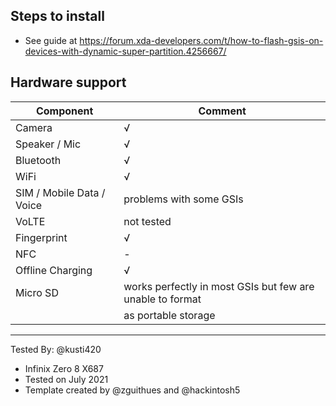 ## Steps to install
- See guide at https://forum.xda-developers.com/t/how-to-flash-gsis-on-devices-with-dynamic-super-partition.4256667/

## Hardware support

| Component                 |      Comment                                              |
|---------------------------|-----------------------------------------------------------|
| Camera                    | √                                                         |
| Speaker / Mic             | √                                                         |
| Bluetooth                 | √                                                         |
| WiFi                      | √                                                         |
| SIM / Mobile Data / Voice | problems with some GSIs                                   |
| VoLTE                     | not tested                                                |
| Fingerprint               | √                                                         |
| NFC                       | -                                                         |
| Offline Charging          | √                                                         |
| Micro SD                  | works perfectly in most GSIs but few are unable to format |
|                           |as portable storage                                        |
---

Tested By: @kusti420
- Infinix Zero 8 X687
- Tested on July 2021
- Template created by @zguithues and @hackintosh5
